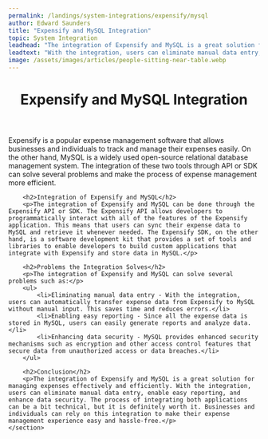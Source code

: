 ```yaml
---
permalink: /landings/system-integrations/expensify/mysql
author: Edward Saunders
title: "Expensify and MySQL Integration"
topic: System Integration
leadhead: "The integration of Expensify and MySQL is a great solution for managing expenses effectively and efficiently"
leadtext: "With the integration, users can eliminate manual data entry, enable easy reporting, and enhance data security. The process of integrating both applications can be a bit technical, but it is definitely worth it. Businesses and individuals can rely on this integration to make their expense management experience easy and hassle-free."
image: /assets/images/articles/people-sitting-near-table.webp
---
```

<div class="arttext">	<header>
		<h1>Expensify and MySQL Integration</h1>
	</header>
	<section>
		<p>Expensify is a popular expense management software that allows businesses and individuals to track and manage their expenses easily. On the other hand, MySQL is a widely used open-source relational database management system. The integration of these two tools through API or SDK can solve several problems and make the process of expense management more efficient.</p>

		<h2>Integration of Expensify and MySQL</h2>
		<p>The integration of Expensify and MySQL can be done through the Expensify API or SDK. The Expensify API allows developers to programmatically interact with all of the features of the Expensify application. This means that users can sync their expense data to MySQL and retrieve it whenever needed. The Expensify SDK, on the other hand, is a software development kit that provides a set of tools and libraries to enable developers to build custom applications that integrate with Expensify and store data in MySQL.</p>

		<h2>Problems the Integration Solves</h2>
		<p>The integration of Expensify and MySQL can solve several problems such as:</p>
		<ul>
			<li>Eliminating manual data entry - With the integration, users can automatically transfer expense data from Expensify to MySQL without manual input. This saves time and reduces errors.</li>
			<li>Enabling easy reporting - Since all the expense data is stored in MySQL, users can easily generate reports and analyze data.</li>
			<li>Enhancing data security - MySQL provides enhanced security mechanisms such as encryption and other access control features that secure data from unauthorized access or data breaches.</li>
		</ul>

		<h2>Conclusion</h2>
		<p>The integration of Expensify and MySQL is a great solution for managing expenses effectively and efficiently. With the integration, users can eliminate manual data entry, enable easy reporting, and enhance data security. The process of integrating both applications can be a bit technical, but it is definitely worth it. Businesses and individuals can rely on this integration to make their expense management experience easy and hassle-free.</p>
	</section>
</div>